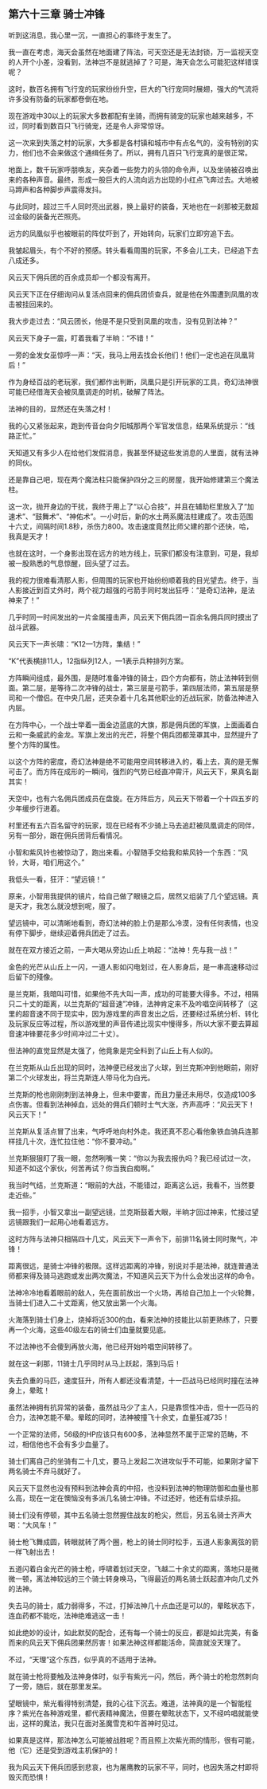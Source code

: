 ## 第六十三章 骑士冲锋


听到这消息，我心里一沉，一直担心的事终于发生了。

我一直在考虑，海天会虽然在地面建了阵法，可天空还是无法封锁，万一监视天空的人开个小差，没看到，法神岂不是就逃掉了？可是，海天会怎么可能犯这样错误呢？

这时，数百名拥有飞行宠的玩家纷纷升空，巨大的飞行宠同时展翅，强大的气流将许多没有防备的玩家都卷倒在地。

现在游戏中30以上的玩家大多数都配有坐骑，而拥有骑宠的玩家也越来越多，不过，同时看到数百只飞行骑宠，还是令人非常惊讶。

这一次来到失落之村的玩家，大多都是各村镇和城市中有点名气的，没有特别的实力，他们也不会来做这个通缉任务了。所以，拥有几百只飞行宠真的是很正常。

地面上，数千玩家呼朋唤友，夹杂着一些势力的头领的命令声，以及坐骑被召唤出来的各种声音。最终，形成一股巨大的人流向远方出现的小红点飞奔过去。大地被马蹄声和各种脚步声震得发抖。

与此同时，超过三千人同时亮出武器，换上最好的装备，天地也在一刹那被无数超过金级的装备光芒照亮。

远方的凤凰似乎也被眼前的阵仗吓到了，开始转向，玩家们立即穷追下去。

我皱起眉头，有个不好的预感。转头看看周围的玩家，不多会儿工夫，已经追下去八成还多。

风云天下佣兵团的百余成员却一个都没有离开。

风云天下正在仔细询问从复活点回来的佣兵团侦查兵，就是他在外围遭到凤凰的攻击被挂回来的。

我大步走过去：“风云团长，他是不是只受到凤凰的攻击，没有见到法神？”

风云天下身子一震，盯着我看了半晌：“不错！”

一旁的金发女巫惊呼一声：“天，我马上用去找会长他们！他们一定也追在凤凰背后！”

作为身经百战的老玩家，我们都作出判断，凤凰只是引开玩家的工具，奇幻法神很可能已经借海天会被凤凰调走的时机，破解了阵法。

法神的目的，显然还在失落之村！

我的心又紧张起来，跑到传音台向夕阳城那两个军官发信息，结果系统提示：“线路正忙。”

天知道又有多少人在给他们发假消息，我甚至怀疑这些发消息的人里面，就有法神的同伙。

还是靠自己吧，现在两个魔法柱只能保护四分之三的房屋，我开始修建第三个魔法柱。

这一次，抛开身边的干扰，我终于用上了“以心合技”，并且在辅助栏里放入了“加速术”、“鼓舞术”、“神佑术”。一小时后，新的水土两系魔法柱建成了。攻击范围十六丈，间隔时间1.8秒，杀伤力800。攻击速度竟然比师父建的那个还快，哈，我真是天才！

也就在这时，一个身影出现在远方的地方线上，玩家们都没有注意到，可是，我却被一股熟悉的气息惊醒，回头望了过去。

我的视力很难看清那人影，但周围的玩家也开始纷纷顺着我的目光望去。终于，当人影接近到百丈外时，两个视力超强的弓箭手同时发出狂呼：“是奇幻法神，是法神来了！”

几乎时同一时间发出的一片金属撞击声，风云天下佣兵团一百余名佣兵同时摸出了战斗武器。

风云天下一声长啸：“K12—1方阵，集结！”

“K”代表横排11人，12指纵列12人，—1表示兵种排列方案。

方阵瞬间组成，最外围，是随时准备冲锋的骑士，四个方向都有，防止法神转到侧面。第二层，是等待二次冲锋的战士，第三层是弓箭手，第四层法师，第五层是祭司和一个僧侣。在中央几层，还夹杂着十几名其他职业的近战玩家，防备法神进入内层。

在方阵中心，一个战士举着一面金边蓝底的大旗，那是佣兵团的军旗，上面画着白云和一条威武的金龙。军旗上发出的光芒，将整个佣兵团都笼罩其中，显然提升了整个方阵的属性。

以这个方阵的密度，奇幻法神是绝不可能用空间转移进入的，看上去，真的是无懈可击了。而方阵在成形的一瞬间，强烈的气势已经直冲霄汗，风云天下，果真名副其实！

天空中，也有六名佣兵团成员在盘旋。在方阵后方，风云天下带着一个十四五岁的少年缓步行进着。

村里还有五六百名留守的玩家，现在已经有不少骑上马去追赶被凤凰调走的同伴，另有一部分，跟在佣兵团背后看情况。

小智和紫风铃也被惊动了，跑出来看。小智随手交给我和紫风铃一个东西：“风铃，大哥，咱们用这个。”

我低头一看，狂汗：“望远镜！”

原来，小智用我提供的镜片，给自己做了眼镜之后，居然又组装了几个望远镜。真是天才，我怎么就没想到呢，服了。

望远镜中，可以清晰地看到，奇幻法神的脸上仍是那么冷漠，没有任何表情，也没有停下脚步，继续迎着佣兵团走了过去。

就在在双方接近之前，一声大喝从旁边山丘上响起：“法神！先与我一战！”

金色的光芒从山丘上一闪，一道人影如闪电划过，在人影身后，是一串高速移动过后留下的殘像。

是兰克斯，我暗叫可惜，如果他不先大叫一声，成功的可能要大得多。不过，相隔只二十丈的距离，以兰克斯的“超音速”冲锋，法神肯定来不及吟唱空间转移了（这里的超音速不同于现实中，因为游戏里的声音发出之后，还要经过系统分析、转化及玩家反应等过程，所以游戏里的声音传递比现实中慢得多，所以大家不要去算超音速冲锋要花多少时间冲过二十丈）。

但法神的直觉显然是太强了，他竟象是完全料到了山丘上有人似的。

在兰克斯从山丘出现的同时，法神便已经发出了火球，到兰克斯冲到他眼前，刚好第二个火球发出，将兰克斯连人带马化为白光。

兰克斯的枪也刚刚刺到法神身上，但未中要害，而且力量还未用尽，仅造成100多点伤害。但看到法神掉血，远处的佣兵们顿时士气大涨，齐声高呼：“风云天下！风云天下！”

兰克斯从复活点冒了出来，气呼呼地向村外走。我还真不忍心看他象铁血骑兵连那样挂几十次，连忙拉住他：“你不要冲动。”

兰克斯狠狠盯了我一眼，忽然咧嘴一笑：“你以为我去报仇吗？我已经试过一次，知道不如这个家伙，何苦再试？你当我白痴啊。”

我当时气结，兰克斯道：“眼前的大战，不能错过，距离这么远，我看不，当然要走近些。”

我一招手，小智又拿出一副望远镜，兰克斯鼓着大眼，半晌才回过神来，忙接过望远镜跟我们一起用心地看着远方。

这时方阵与法神只相隔四十几丈，风云天下一声令下，前排11名骑士同时聚气，冲锋！

距离很远，是骑士冲锋的极限。这样远距离的冲锋，别说对手是法神，就连普通法师都来得及骑马逃跑或发出两次魔法，不知道风云天下为什么会发出这样的命令。

法神冷冷地看着眼前的敌人，先在面前放出一个火场，再给自己加上一个火轮舞，当骑士们进入二十丈距离，他又放出第一个火海。

火海落到骑士们身上，烧掉将近300的血，看来法神的技能比以前更熟练了，只要再一个火海，这些40级左右的骑士们血量就要见底。

不过法神也不会傻到再放火海，他已经开始吟唱空间转移了。

就在这一刹那，11骑士几乎同时从马上跃起，落到马后！

失去负重的马匹，速度狂升，所有人都还没看清楚，十一匹战马已经同时撞在法神身上，晕眩！

虽然法神拥有抗异常的装备，虽然战马少了主人，只是靠惯性冲击，但十一匹马的合力，法神怎能不晕。晕眩的同时，法神被撞飞十余丈，血量狂减735！

一个正常的法师，56级的HP应该只有600多，法神显然不属于正常的范畴，不过，相信他也不会有多少血量了。

骑士们离自己的坐骑有二十几丈，要马上发起二次进攻似乎不可能，如果刚才留下两名骑士不弃马就好了。

风云天下显然也没有预料到法神会真的中招，也没料到法神的物理防御和血量也那么高，现在一定在懊恼没有多派几名骑士冲锋。不过还好，他还有后续杀招。

骑士们没有停顿，其中五名骑士忽然握住战友的枪尖，然后，另五名骑士齐声大喝：“大风车！”

骑士枪飞舞成圆，转眼就转了两个圈，枪上的骑士同时松手，五道人影象离弦的箭一样飞射出去！

五道闪着白金光芒的骑士枪，呼啸着划过天空，飞越二十余丈的距离，落地只是微微一顿，离法神较远的三个骑士转身唤马，飞得最近的两名骑士跃起直冲向几丈外的法神。

失去马的骑士，威力弱得多，不过，打掉法神几十点血还是可以的，晕眩状态下，连血药都不能吃，法神绝难逃这一击！

如此绝妙的设计，如此默契的配合，还有每一个骑士的反应，都是如此完美，有备而来的风云天下佣兵团果然厉害！如果法神这样都能活命，简直就没天理了。

不过，“天理”这个东西，似乎真的不适用于法神。

就在骑士枪将要触及法神身体时，似乎有紫光一闪，然后，两个骑士的枪忽然刺向了一旁，随后，就在那里发呆。

望眼镜中，紫光看得特别清楚，我的心往下沉去。难道，法神真的是一个智能程序？紫光在各种游戏里，都代表精神魔法，但要在晕眩状态下，又不经吟唱就能使出，这样的魔法，我只在面对圣魔雪克和牛首神时见过。

如果真是这样，那法神怎么可能被战胜呢？而且照上次紫光雨的情形，很有可能，他（它）还是受到游戏主机保护的！

我为风云天下佣兵团感到悲哀，也为屠鹰教的玩家不平，同时，也因失落之村即将毁灭而恐惧！





